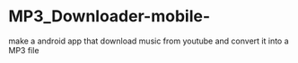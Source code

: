 # MP3_Downloader-mobile-
make a android app that download music from youtube and convert it into a MP3 file
